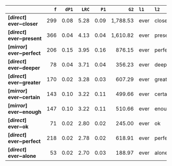 |                             |   `f` |   `dP1` |   `LRC` |   `P1` |     `G2` | `l1`   | `l2`    |   `f1` |   `f2` |       `N` |   `exp_f` |   `unexp_f` |   `unexp_r` |   `dP2` |   `P2` |   `deltaP_max` |   `deltaP_mean` |   `odds_r_disc` |   `t` |   `MI` | `dataset`   |
|:----------------------------|------:|--------:|--------:|-------:|---------:|:-------|:--------|-------:|-------:|----------:|----------:|------------:|------------:|--------:|-------:|---------------:|----------------:|----------------:|------:|-------:|:------------|
| **[_direct_] ever~closer**  |   299 |    0.08 |    5.28 |   0.09 | 1,788.53 | ever   | closer  | 10,849 |  3,488 | 6,347,362 |      5.96 |      293.04 |        0.98 |    0.03 |   0.03 |           0.08 |            0.06 |            1.75 | 16.95 |   1.70 | direct      |
| **[_direct_] ever~present** |   366 |    0.04 |    4.13 |   0.04 | 1,610.82 | ever   | present | 10,849 |  9,428 | 6,347,362 |     16.11 |      349.89 |        0.96 |    0.03 |   0.03 |           0.04 |            0.03 |            1.39 | 18.29 |   1.36 | direct      |
| **[_mirror_] ever~perfect** |   206 |    0.15 |    3.95 |   0.16 |   876.15 | ever   | perfect |  4,776 |  1,280 |   583,470 |     10.48 |      195.52 |        0.95 |    0.04 |   0.04 |           0.15 |            0.10 |            1.39 | 13.62 |   1.29 | mirror      |
| **[_direct_] ever~deeper**  |    78 |    0.04 |    3.71 |   0.04 |   356.23 | ever   | deeper  | 10,849 |  1,823 | 6,347,362 |      3.12 |       74.88 |        0.96 |    0.01 |   0.01 |           0.04 |            0.02 |            1.42 |  8.48 |   1.40 | direct      |
| **[_direct_] ever~greater** |   170 |    0.02 |    3.28 |   0.03 |   607.29 | ever   | greater | 10,849 |  6,678 | 6,347,362 |     11.41 |      158.59 |        0.93 |    0.01 |   0.02 |           0.02 |            0.02 |            1.19 | 12.16 |   1.17 | direct      |
| **[_mirror_] ever~certain** |   143 |    0.10 |    3.22 |   0.11 |   499.66 | ever   | certain |  4,776 |  1,284 |   583,470 |     10.51 |      132.49 |        0.93 |    0.03 |   0.03 |           0.10 |            0.07 |            1.20 | 11.08 |   1.13 | mirror      |
| **[_mirror_] ever~enough**  |   147 |    0.10 |    3.22 |   0.11 |   510.66 | ever   | enough  |  4,776 |  1,334 |   583,470 |     10.92 |      136.08 |        0.93 |    0.03 |   0.03 |           0.10 |            0.07 |            1.19 | 11.22 |   1.13 | mirror      |
| **[_direct_] ever~ok**      |    71 |    0.02 |    2.80 |   0.02 |   245.00 | ever   | ok      | 10,849 |  2,962 | 6,347,362 |      5.06 |       65.94 |        0.93 |    0.01 |   0.01 |           0.02 |            0.01 |            1.16 |  7.83 |   1.15 | direct      |
| **[_direct_] ever~perfect** |   218 |    0.02 |    2.78 |   0.02 |   618.91 | ever   | perfect | 10,849 | 12,730 | 6,347,362 |     21.76 |      196.24 |        0.90 |    0.02 |   0.02 |           0.02 |            0.02 |            1.02 | 13.29 |   1.00 | direct      |
| **[_direct_] ever~alone**   |    53 |    0.02 |    2.70 |   0.03 |   188.97 | ever   | alone   | 10,849 |  2,079 | 6,347,362 |      3.55 |       49.45 |        0.93 |    0.00 |   0.00 |           0.02 |            0.01 |            1.19 |  6.79 |   1.17 | direct      |